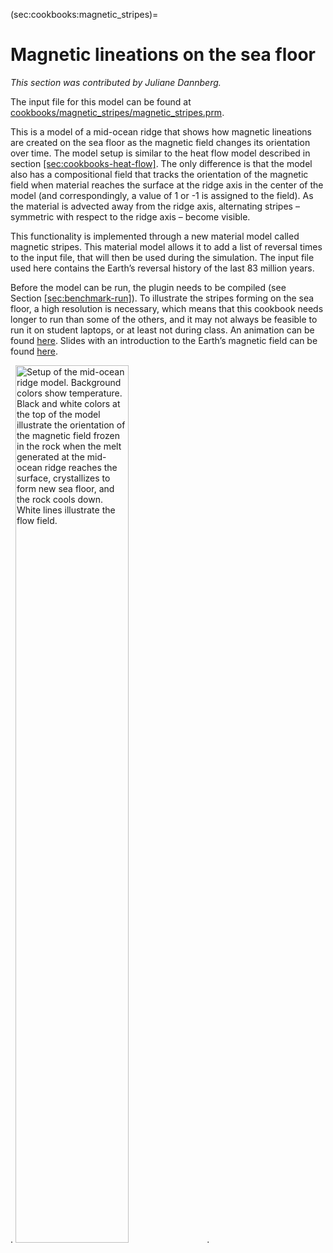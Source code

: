 (sec:cookbooks:magnetic_stripes)=
# Magnetic lineations on the sea floor

*This section was contributed by Juliane Dannberg.*

The input file for this model can be found at
[cookbooks/magnetic_stripes/magnetic_stripes.prm][].

This is a model of a mid-ocean ridge that shows how magnetic lineations are
created on the sea floor as the magnetic field changes its orientation over
time. The model setup is similar to the heat flow model described in
section&nbsp;[\[sec:cookbooks-heat-flow\]][1]. The only difference is that the
model also has a compositional field that tracks the orientation of the
magnetic field when material reaches the surface at the ridge axis in the
center of the model (and correspondingly, a value of 1 or -1 is assigned to
the field). As the material is advected away from the ridge axis, alternating
stripes &ndash; symmetric with respect to the ridge axis &ndash; become
visible.

This functionality is implemented through a new material model called magnetic
stripes. This material model allows it to add a list of reversal times to the
input file, that will then be used during the simulation. The input file used
here contains the Earth&rsquo;s reversal history of the last 83 million years.

Before the model can be run, the plugin needs to be compiled (see
Section&nbsp;[\[sec:benchmark-run\]][2]). To illustrate the stripes forming on
the sea floor, a high resolution is necessary, which means that this cookbook
needs longer to run than some of the others, and it may not always be feasible
to run it on student laptops, or at least not during class. An animation can
be found [here][]. Slides with an introduction to the Earth&rsquo;s magnetic
field can be found [here][3].

.
<img src="cookbooks/magnetic_stripes/doc/mid-ocean-ridge.png" title="fig:" id="fig:convection-box-iterations" style="width:60.0%" alt="Setup of the mid-ocean ridge model. Background colors show temperature. Black and white colors at the top of the model illustrate the orientation of the magnetic field frozen in the rock when the melt generated at the mid-ocean ridge reaches the surface, crystallizes to form new sea floor, and the rock cools down. White lines illustrate the flow field." />
.

  [cookbooks/magnetic_stripes/magnetic_stripes.prm]: cookbooks/magnetic_stripes/magnetic_stripes.prm
  [1]: #sec:cookbooks-heat-flow
  [2]: #sec:benchmark-run
  [here]: https://www.youtube.com/watch?v=KeHNhWLL7ws
  [3]: https://www.dropbox.com/s/2kkw3ce2muvn4nh/08_geophysics_lecture_02_05.pdf?dl=0

